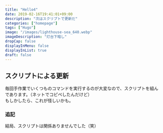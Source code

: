 ```yaml
---
title: "Hello4"
date: 2019-02-16T19:41:01+09:00
description: "次はスクリプトで更新だ"
categories: ["homepage"]
tags: ["Hugo"]
image: "/images/lighthouse-sea_640.webp"
imageDescription: "灯台下暗し"
dropCap: false
displayInMenu: false
displayInList: true
draft: false
---
```

## スクリプトによる更新
毎回手作業でいくつものコマンドを実行するのが大変なので、スクリプトを組んであります。（ネットでコピペしたんだけど）  
もしかしたら、これが怪しいかも。

### 追記
結局、スクリプトは関係ありませんでした（笑）
